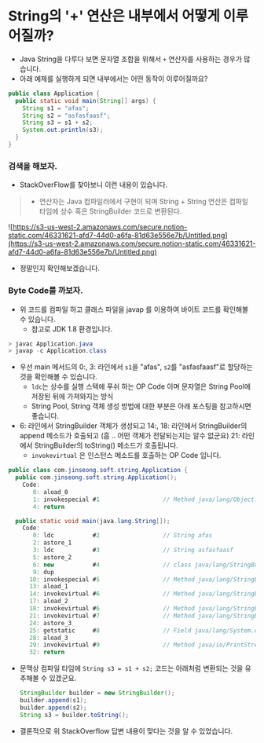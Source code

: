 # String의 '+' 연산은 내부에서 어떻게 이루어질까?

- Java String을 다루다 보면 문자열 조합을 위해서 `+` 연산자를 사용하는 경우가 많습니다.
- 아래 예제를 실행하게 되면 내부에서는 어떤 동작이 이루어질까요?

```java
public class Application {
  public static void main(String[] args) {
    String s1 = "afas";
    String s2 = "asfasfaasf";
    String s3 = s1 + s2;
    System.out.println(s3);
  }
}
```

### 검색을 해보자.

- StackOverFlow를 찾아보니 이런 내용이 있습니다.

> - 연산자는 Java 컴파일러에서 구현이 되며 String + String 연산은 컴파일 타임에 상수 혹은 StringBuilder 코드로 변환된다.

![https://s3-us-west-2.amazonaws.com/secure.notion-static.com/46331621-afd7-44d0-a6fa-81d63e556e7b/Untitled.png](https://s3-us-west-2.amazonaws.com/secure.notion-static.com/46331621-afd7-44d0-a6fa-81d63e556e7b/Untitled.png)

- 정말인지 확인해보겠습니다.

### Byte Code를 까보자.

- 위 코드를 컴파일 하고 클래스 파일을 javap 를 이용하여 바이트 코드를 확인해볼 수 있습니다.
  - 참고로 JDK 1.8 환경입니다.

```java
> javac Application.java
> javap -c Application.class
```

- 우선 main 메서드의 0:, 3: 라인에서 `s1`을 "afas", `s2`를 "asfasfaasf"로 할당하는 것을 확인해볼 수 있습니다.
  - `ldc`는 상수를 실행 스택에 푸쉬 하는 OP Code 이며 문자열은 String Pool에 저장된 뒤에 가져와지는 방식
  - String Pool, String 객체 생성 방법에 대한 부분은 아래 포스팅을 참고하시면 좋습니다.
- 6: 라인에서 StringBuilder 객체가 생성되고 14:, 18: 라인에서 StringBuilder의 append 메소드가 호출되고 (흠 .. 어떤 객체가 전달되는지는 알수 없군요) 21: 라인에서 StringBuilder의 toString() 메소드가 호출됩니다.
  - `invokevirtual` 은 인스턴스 메소드를 호출하는 OP Code 입니다.

```java
public class com.jinseong.soft.string.Application {
  public com.jinseong.soft.string.Application();
    Code:
       0: aload_0
       1: invokespecial #1                  // Method java/lang/Object."<init>":()V
       4: return

  public static void main(java.lang.String[]);
    Code:
       0: ldc           #2                  // String afas
       2: astore_1
       3: ldc           #3                  // String asfasfaasf
       5: astore_2
       6: new           #4                  // class java/lang/StringBuilder
       9: dup
      10: invokespecial #5                  // Method java/lang/StringBuilder."<init>":()V
      13: aload_1
      14: invokevirtual #6                  // Method java/lang/StringBuilder.append:(Ljava/lang/String;)Ljava/lang/StringBuilder;
      17: aload_2
      18: invokevirtual #6                  // Method java/lang/StringBuilder.append:(Ljava/lang/String;)Ljava/lang/StringBuilder;
      21: invokevirtual #7                  // Method java/lang/StringBuilder.toString:()Ljava/lang/String;
      24: astore_3
      25: getstatic     #8                  // Field java/lang/System.out:Ljava/io/PrintStream;
      28: aload_3
      29: invokevirtual #9                  // Method java/io/PrintStream.println:(Ljava/lang/String;)V
      32: return
```

- 문맥상 컴파일 타임에 `String s3 = s1 + s2;` 코드는 아래처럼 변환되는 것을 유추해볼 수 있겠군요.

  ```java
  StringBuilder builder = new StringBuilder();
  builder.append(s1);
  builder.append(s2);
  String s3 = builder.toString();
  ```

- 결론적으로 위 StackOverflow 답변 내용이 맞다는 것을 알 수 있었습니다.